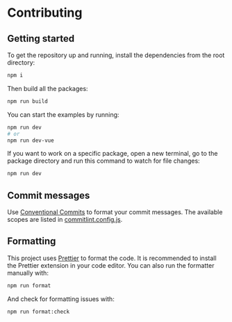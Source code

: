 # Contributing

## Getting started

To get the repository up and running, install the dependencies from the root directory:

```bash
npm i
```

Then build all the packages:

```bash
npm run build
```

You can start the examples by running:

```bash
npm run dev
# or
npm run dev-vue
```

If you want to work on a specific package, open a new terminal, go to the package directory and run this command to watch for file changes:

```bash
npm run dev
```

## Commit messages

Use [Conventional Commits](https://www.conventionalcommits.org/en/v1.0.0/) to format your commit messages. The available scopes are listed in [commitlint.config.js](https://github.com/verekia/manapotion/blob/main/commitlint.config.js).

## Formatting

This project uses [Prettier](https://prettier.io/) to format the code. It is recommended to install the Prettier extension in your code editor. You can also run the formatter manually with:

```bash
npm run format
```

And check for formatting issues with:

```bash
npm run format:check
```
